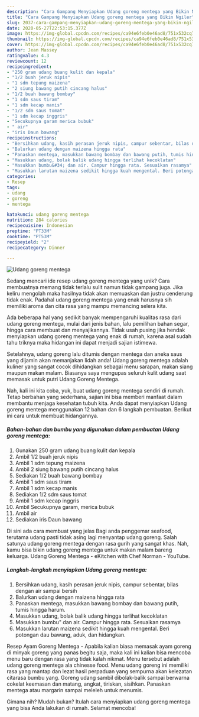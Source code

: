 ```yaml
---
description: "Cara Gampang Menyiapkan Udang goreng mentega yang Bikin Ngiler"
title: "Cara Gampang Menyiapkan Udang goreng mentega yang Bikin Ngiler"
slug: 2037-cara-gampang-menyiapkan-udang-goreng-mentega-yang-bikin-ngiler
date: 2020-05-27T22:53:15.377Z
image: https://img-global.cpcdn.com/recipes/ca94e6feb0e46ad8/751x532cq70/udang-goreng-mentega-foto-resep-utama.jpg
thumbnail: https://img-global.cpcdn.com/recipes/ca94e6feb0e46ad8/751x532cq70/udang-goreng-mentega-foto-resep-utama.jpg
cover: https://img-global.cpcdn.com/recipes/ca94e6feb0e46ad8/751x532cq70/udang-goreng-mentega-foto-resep-utama.jpg
author: Jean Massey
ratingvalue: 4.3
reviewcount: 12
recipeingredient:
- "250 gram udang buang kulit dan kepala"
- "1/2 buah jeruk nipis"
- "1 sdm tepung maizena"
- "2 siung bawang putih cincang halus"
- "1/2 buah bawang bombay"
- "1 sdm saus tiram"
- "1 sdm kecap manis"
- "1/2 sdm saus tomat"
- "1 sdm kecap inggris"
- "Secukupnya garam merica bubuk"
- " air"
- "iris Daun bawang"
recipeinstructions:
- "Bersihkan udang, kasih perasan jeruk nipis, campur sebentar, bilas dengan air sampai bersih"
- "Balurkan udang dengan maizena hingga rata"
- "Panaskan mentega, masukkan bawang bombay dan bawang putih, tumis hingga harum."
- "Masukkan udang, bolak balik udang hingga terlihat kecoklatan"
- "Masukkan bumbu&#34; dan air. Campur hingga rata. Sesuaikan rasamya"
- "Masukkan larutan maizena sedikit hingga kuah mengental. Beri potongan dau bawang, aduk, dan hidangkan."
categories:
- Resep
tags:
- udang
- goreng
- mentega

katakunci: udang goreng mentega 
nutrition: 284 calories
recipecuisine: Indonesian
preptime: "PT33M"
cooktime: "PT53M"
recipeyield: "2"
recipecategory: Dinner

---
```



![Udang goreng mentega](https://img-global.cpcdn.com/recipes/ca94e6feb0e46ad8/751x532cq70/udang-goreng-mentega-foto-resep-utama.jpg)

Sedang mencari ide resep udang goreng mentega yang unik? Cara membuatnya memang tidak terlalu sulit namun tidak gampang juga. Jika keliru mengolah maka hasilnya tidak akan memuaskan dan justru cenderung tidak enak. Padahal udang goreng mentega yang enak harusnya sih memiliki aroma dan cita rasa yang mampu memancing selera kita.

Ada beberapa hal yang sedikit banyak mempengaruhi kualitas rasa dari udang goreng mentega, mulai dari jenis bahan, lalu pemilihan bahan segar, hingga cara membuat dan menyajikannya. Tidak usah pusing jika hendak menyiapkan udang goreng mentega yang enak di rumah, karena asal sudah tahu triknya maka hidangan ini dapat menjadi sajian istimewa.

Setelahnya, udang goreng lalu ditumis dengan mentega dan aneka saus yang dijamin akan memanjakan lidah anda! Udang goreng mentega adalah kuliner yang sangat cocok dihidangkan sebagai menu sarapan, makan siang maupun makan malam. Biasanya saya mengupas seluruh kulit udang saat memasak untuk putri Udang Goreng Mentega.


Nah, kali ini kita coba, yuk, buat udang goreng mentega sendiri di rumah. Tetap berbahan yang sederhana, sajian ini bisa memberi manfaat dalam membantu menjaga kesehatan tubuh kita. Anda dapat menyiapkan Udang goreng mentega menggunakan 12 bahan dan 6 langkah pembuatan. Berikut ini cara untuk membuat hidangannya.

<!--inarticleads1-->

##### Bahan-bahan dan bumbu yang digunakan dalam pembuatan Udang goreng mentega:

1. Gunakan 250 gram udang buang kulit dan kepala
1. Ambil 1/2 buah jeruk nipis
1. Ambil 1 sdm tepung maizena
1. Ambil 2 siung bawang putih cincang halus
1. Sediakan 1/2 buah bawang bombay
1. Ambil 1 sdm saus tiram
1. Ambil 1 sdm kecap manis
1. Sediakan 1/2 sdm saus tomat
1. Ambil 1 sdm kecap inggris
1. Ambil Secukupnya garam, merica bubuk
1. Ambil  air
1. Sediakan iris Daun bawang


Di sini ada cara membuat yang jelas Bagi anda penggemar seafood, terutama udang pasti tidak asing lagi menyantap udang goreng. Salah satunya udang goreng mentega dengan rasa gurih yang sangat khas. Nah, kamu bisa bikin udang goreng mentega untuk makan malam bareng keluarga. Udang Goreng Mentega - eKitchen with Chef Norman - YouTube. 

<!--inarticleads2-->

##### Langkah-langkah menyiapkan Udang goreng mentega:

1. Bersihkan udang, kasih perasan jeruk nipis, campur sebentar, bilas dengan air sampai bersih
1. Balurkan udang dengan maizena hingga rata
1. Panaskan mentega, masukkan bawang bombay dan bawang putih, tumis hingga harum.
1. Masukkan udang, bolak balik udang hingga terlihat kecoklatan
1. Masukkan bumbu&#34; dan air. Campur hingga rata. Sesuaikan rasamya
1. Masukkan larutan maizena sedikit hingga kuah mengental. Beri potongan dau bawang, aduk, dan hidangkan.


Resep Ayam Goreng Mentega - Apabila kalian biasa memasak ayam goreng di minyak goreng yang panas begitu saja, maka kali ini kalian bisa mencoba menu baru dengan rasa yang tidak kalah nikmat. Menu tersebut adalah udang goreng mentega ala chinesse food. Menu udang goreng ini memiliki rasa yang mantap dan lezat hasil perpaduan yang sempurna akan kelezatan citarasa bumbu yang. Goreng udang sambil dibolak-balik sampai berwarna cokelat keemasan dan matang, angkat, tiriskan, sisihkan. Panaskan mentega atau margarin sampai meleleh untuk menumis. 

Gimana nih? Mudah bukan? Itulah cara menyiapkan udang goreng mentega yang bisa Anda lakukan di rumah. Selamat mencoba!
